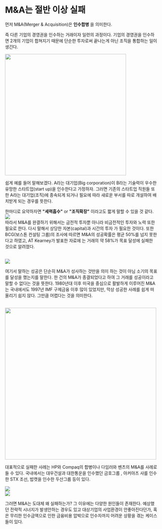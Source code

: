 # M&A는 절반 이상 실패

먼저 M&A(Merger & Acquisition)은 **인수합병** 을 의미한다. 

즉 다른 기업의 경영권을 인수하는 거래이자 일련의 과정이다. 기업의 경영권을 인수하면 2개의 기업이 합쳐지기 때문에 단순한 투자로써 끝나는게 
아닌 조직을 통합하는 일이 생긴다.

<img src="https://user-images.githubusercontent.com/56021593/76854915-53955c00-6893-11ea-878e-e2bf505f9bd3.JPG" weight="500" height="400">

쉽게 예를 들어 말해보겠다. 
A라는 대기업(Big corporation)이 B라는 기술력이 우수한 유망한 스타트업(start up)을 인수한다고 가정하자. 그러면 기존의 스타트업 직원들 
또한 A라는 대기업(조직)에 종속되게 되거나 필요에 따라 새로운 부서를 따로 개설하여 배치받게 되는 경우를 뜻한다.

한마디로 요약하자면 **"세력흡수"** or **"조직확장"** 이라고도 짧게 말할 수 있을 것 같다. 
<br>
<img src="https://user-images.githubusercontent.com/56021593/77251112-cdf91e00-6c8f-11ea-9d98-4ccf18625ab5.jpg">
<br>
따라서 M&A를 완결하기 위해서는 금전적 투자뿐 아니라 비금전적인 투자와 노력 또한 필요로 한다. 다시 말해서 상당한 자본(capital)과 시간의 투자
가 필요한 것이다. 또한 BCG(보스톤 컨설팅 그룹)의 조사에 따르면 M&A의 성공확률은 평균 50%를 넘지 못한다고 하였고, AT Kearney가 발표한 자료에
는 거래의 약 58%가 목표 달성에 실패한 것으로 알려졌다. 

<br>
<img src="https://user-images.githubusercontent.com/56021593/77250940-aeadc100-6c8e-11ea-927f-a2b8deb1a6a7.JPG" >
<br>

여기서 말하는 성공은 단순히 M&A가 성사하는 것만을 의미 하는 것이 아님 소기의 목표를 달성을 했는지를 말한다. 한 건의 M&A가 종결되었다고 하여
그 거래를 성공이라고 말할 수 없다는 것을 뜻한다. 1980년대 이후 미국을 중심으로 활발하게 이루어진 M&A는 국내에서도 1997년 IMF 구제금융 이후
많이 있었지만, 막상 성공한 사례를 쉽게 떠올리기 쉽지 않다. 그만큼 어렵다는 것을 의미한다.

<br>
<img src="https://user-images.githubusercontent.com/56021593/77250961-d9981500-6c8e-11ea-8b95-5dd56e3a8fd1.JPG" height="500" weight="500">
<br>

대표적으로 실패한 사례는 HP와 Compaq의 합병이나 다임러와 벤츠의 M&A를 사례로 들 수 있다. 국내에서는 대우건설과 대한통운을 인수했던 금호그룹
, 아커야즈 사를 인수한 STX 조선, 밥캣을 인수한 두산그룹 등이 있다.

<img src="https://user-images.githubusercontent.com/56021593/77251292-e6b60380-6c90-11ea-837f-805b259377ab.png" >
<br>
<img src="https://user-images.githubusercontent.com/56021593/77251275-cb4af880-6c90-11ea-8c38-73c212e41bf9.png" >


그러면 M&A는 도대체 왜 실패하는가? 그 이유에는 다양한 원인들이 존재한다. 예상했던 전략적 시너지가 발생안하는 경우도 있고 대상기업의 
사업환경이 안좋아진다던가, 혹은 무리한 인수금액으로 인한 금융비용 압박으로 인수자까지 어려운 상황을 겪는 케이스들이 있다. 
